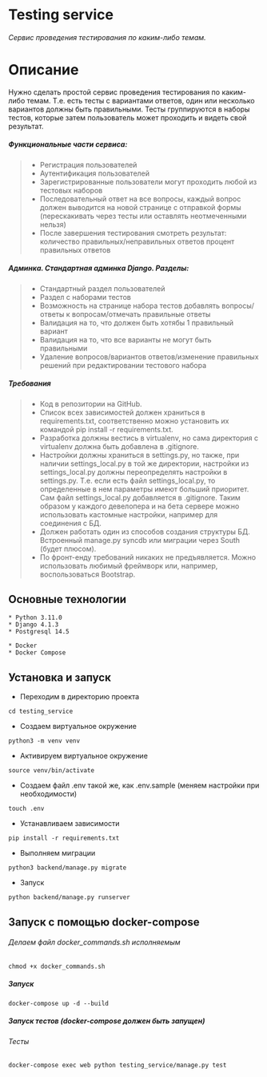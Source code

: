 # Testing service

###### Сервис проведения тестирования по каким-либо темам.

Описание
========

Нужно сделать простой сервис проведения тестирования по каким-либо темам. Т.е.
есть тесты с вариантами ответов, один или несколько вариантов должны быть
правильными. Тесты группируются в наборы тестов, которые затем пользователь
может проходить и видеть свой результат.

##### Функциональные части сервиса:

> - Регистрация пользователей
> - Аутентификация пользователей
> - Зарегистрированные пользователи могут проходить любой из тестовых наборов
> - Последовательный ответ на все вопросы, каждый вопрос должен выводится на
    новой странице с отправкой формы (перескакивать через тесты или оставлять
    неотмеченными нельзя)
> - После завершения тестирования смотреть результат:
    количество правильных/неправильных ответов
    процент правильных ответов

##### Админка. Стандартная админка Django. Разделы:

> - Стандартный раздел пользователей
> - Раздел с наборами тестов
> - Возможность на странице набора тестов добавлять вопросы/ответы к
    вопросам/отмечать правильные ответы
> - Валидация на то, что должен быть хотябы 1 правильный вариант
> - Валидация на то, что все варианты не могут быть правильными
> - Удаление вопросов/вариантов ответов/изменение правильных решений при
    редактировании тестового набора

##### Требования

> - Код в репозитории на GitHub.
> - Список всех зависимостей должен храниться в requirements.txt,
    соответственно
    можно установить их командой pip install -r requirements.txt.
> - Разработка должны вестись в virtualenv, но сама директория с virtualenv
    должна
    быть добавлена в .gitignore.
> - Настройки должны храниться в settings.py, но также, при наличии
    settings_local.py в той же директории, настройки из settings_local.py
    должны
    переопределять настройки в settings.py. Т.е. если есть файл
    settings_local.py,
    то определенные в нем параметры имеют больший приоритет. Сам файл
    settings_local.py добавляется в .gitignore. Таким образом у каждого
    девелопера
    и на бета сервере можно использовать кастомные настройки, например для
    соединения с БД.
> - Должен работать один из способов создания структуры БД. Встроенный
    manage.py
    syncdb или миграции через South (будет плюсом).
> - По фронт-енду требований никаких не предъявляется. Можно использовать
    любимый
    фреймворк или, например, воспользоваться Bootstrap.


Основные технологии
-------------------

```
* Python 3.11.0
* Django 4.1.3
* Postgresql 14.5
```

```
* Docker
* Docker Compose
```

Установка и запуск
------------------
* Переходим в директорию проекта

```cd testing_service```


* Создаем виртуальное окружение

```python3 -m venv venv```

* Активируем виртуальное окружение

```source venv/bin/activate```

* Создаем файл .env такой же, как .env.sample (меняем настройки при необходимости)

```touch .env```

* Устанавливаем зависимости

```pip install -r requirements.txt```

* Выполняем миграции

```python3 backend/manage.py migrate```

* Запуск

```python backend/manage.py runserver```


Запуск с помощью docker-compose
-------------------------------

###### Делаем файл docker_commands.sh исполняемым

```chmod +x docker_commands.sh```


##### Запуск

```docker-compose up -d --build```

##### Запуск тестов (docker-compose должен быть запущен)
###### Тесты 
```
docker-compose exec web python testing_service/manage.py test
```
